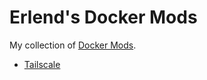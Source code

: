 # Erlend's Docker Mods

My collection of [Docker Mods](https://github.com/linuxserver/docker-mods).

- [Tailscale](https://github.com/erlend/docker-mods/tree/tailscale#readme)
